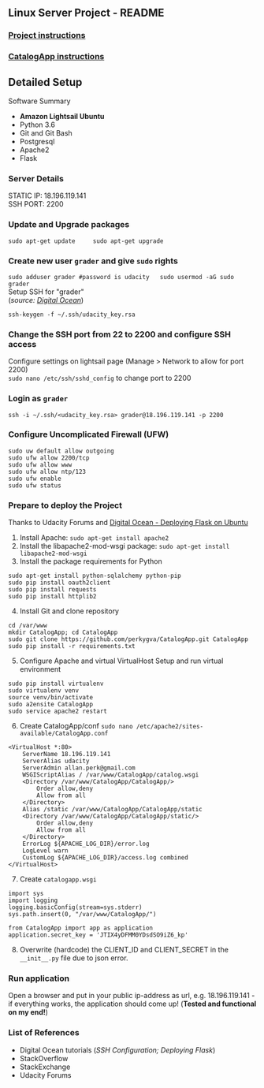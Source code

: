 ## Linux Server Project - README

### [Project instructions](Project_Details.md)  
### [CatalogApp instructions](README_catalogapp.md)

## Detailed Setup
Software Summary
- **Amazon Lightsail Ubuntu**
- Python 3.6
- Git and Git Bash
- Postgresql
- Apache2
- Flask

### Server Details
STATIC IP: 18.196.119.141  
SSH PORT: 2200

### Update and Upgrade packages
`sudo apt-get update    
sudo apt-get upgrade`

### Create new user `grader` and give `sudo` rights
`sudo adduser grader #password is udacity  
sudo usermod -aG sudo grader`  
Setup SSH for "grader"   
(*source: [Digital  Ocean](https://www.digitalocean.com/community/tutorials/how-to-configure-ssh-key-based-authentication-on-a-linux-server)*)
```cd .ssh
ssh-keygen -f ~/.ssh/udacity_key.rsa
 ```

### Change the SSH port from 22 to 2200 and configure SSH access
Configure settings on lightsail page (Manage > Network to allow for port 2200)  
`sudo nano /etc/ssh/sshd_config` to change port to 2200

### Login as `grader`
`ssh -i ~/.ssh/<udacity_key.rsa> grader@18.196.119.141 -p 2200`

### Configure Uncomplicated Firewall (UFW)
```sudo ufw default deny incoming  
sudo uw default allow outgoing
sudo ufw allow 2200/tcp  
sudo ufw allow www  
sudo ufw allow ntp/123  
sudo ufw enable  
sudo ufw status  
```

### Prepare to deploy the Project
Thanks to Udacity Forums and [Digital Ocean - Deploying Flask on Ubuntu](https://www.digitalocean.com/community/tutorials/how-to-deploy-a-flask-application-on-an-ubuntu-vps)
1. Install Apache:
`sudo apt-get install apache2`
2. Install the libapache2-mod-wsgi package:
`sudo apt-get install libapache2-mod-wsgi`
3. Install the package requirements for Python
```sudo apt-get install python-psycopg2 python-flask
sudo apt-get install python-sqlalchemy python-pip
sudo pip install oauth2client
sudo pip install requests
sudo pip install httplib2
```
4. Install Git and clone repository
```sudo apt-get install git
cd /var/www
mkdir CatalogApp; cd CatalogApp
sudo git clone https://github.com/perkygva/CatalogApp.git CatalogApp
sudo pip install -r requirements.txt
```
5. Configure Apache and virtual VirtualHost
Setup and run virtual environment
```cd /var/www/CatalogApp/CatalogApp  
sudo pip install virtualenv  
sudo virtualenv venv  
source venv/bin/activate  
sudo a2ensite CatalogApp  
sudo service apache2 restart
```
6. Create CatalogApp/conf `sudo nano /etc/apache2/sites-available/CatalogApp.conf`
```
<VirtualHost *:80>
    ServerName 18.196.119.141
    ServerAlias udacity
    ServerAdmin allan.perk@gmail.com
    WSGIScriptAlias / /var/www/CatalogApp/catalog.wsgi
    <Directory /var/www/CatalogApp/CatalogApp/>
        Order allow,deny
        Allow from all
    </Directory>
    Alias /static /var/www/CatalogApp/CatalogApp/static
    <Directory /var/www/CatalogApp/CatalogApp/static/>
        Order allow,deny
        Allow from all
    </Directory>
    ErrorLog ${APACHE_LOG_DIR}/error.log
    LogLevel warn
    CustomLog ${APACHE_LOG_DIR}/access.log combined
</VirtualHost>
```
7. Create `catalogapp.wsgi`
```
import sys
import logging
logging.basicConfig(stream=sys.stderr)
sys.path.insert(0, "/var/www/CatalogApp/")

from CatalogApp import app as application
application.secret_key = 'JTIX4yDFMM0YDsdSO9iZ6_kp'
```
8. Overwrite (hardcode) the CLIENT_ID and CLIENT_SECRET in the `__init__.py` file due to json error.

### Run application
Open a browser and put in your public ip-address as url, e.g. 18.196.119.141 - if everything works, the application should come up! (**Tested and functional on my end!**)

### List of References
- Digital Ocean tutorials (*SSH Configuration; Deploying Flask*)
- StackOverflow
- StackExchange
- Udacity Forums
